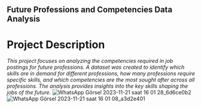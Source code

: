 ## Future Professions and Competencies Data Analysis

# Project Description 
*This project focuses on analyzing the competencies required in job postings for future professions. A dataset was created to identify which skills are in demand for different professions, how many professions require specific skills, and which competencies are the most sought after across all professions. The analysis provides insights into the key skills shaping the jobs of the future.*
![WhatsApp Görsel 2023-11-21 saat 16 01 28_6d6ce0b2](https://github.com/sahideseker/gelecegin-meslekleri-yetkinlik-veri-analizi/assets/65617524/6e1f3af5-176d-42db-912d-27ce16a92875)
![WhatsApp Görsel 2023-11-21 saat 16 01 08_a3d2e401](https://github.com/sahideseker/gelecegin-meslekleri-yetkinlik-veri-analizi/assets/65617524/011a0761-13c3-4b30-95a2-09af944ffe80)

